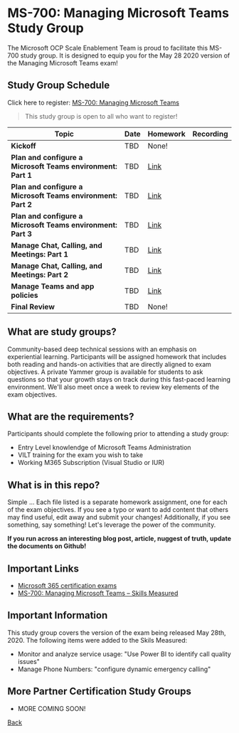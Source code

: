 # MS-700: Managing Microsoft Teams Study Group

The Microsoft OCP Scale Enablement Team is proud to facilitate this MS-700 study group. It is designed to equip you for the May 28 2020 version of the Managing Microsoft Teams exam!

## Study Group Schedule

Click here to register:  [MS-700: Managing Microsoft Teams](https://msuspartners.eventbuilder.com/MS700StudyGroup)

>This study group is open to all who want to register!

|Topic|     Date|Homework|Recording|
| - | - | - | - |
|**Kickoff**|TBD|None!|  |
|**Plan and configure a Microsoft Teams environment: Part 1**| TBD |[Link](PlanandconfigureaMicrosoftTeamsenvironment1.md) |  |
|**Plan and configure a Microsoft Teams environment: Part 2**| TBD |[Link](PlanandconfigureaMicrosoftTeamsenvironment2.md) |  |
|**Plan and configure a Microsoft Teams environment: Part 3**| TBD |[Link](PlanandconfigureaMicrosoftTeamsenvironment3.md) |  |
|**Manage Chat, Calling, and Meetings: Part 1**| TBD |[Link](ManageChatCallingandMeetings1.md) |  |
|**Manage Chat, Calling, and Meetings: Part 2**| TBD |[Link](ManageChatCallingandMeetings2.md) |  |
|**Manage Teams and app policies**| TBD |[Link](ManageTeamsandapppolicies.md) |  |
|**Final Review**|TBD | None! | | 
 

## What are study groups?

Community-based deep technical sessions with an emphasis on experiential learning.  Participants will be assigned homework that includes both reading and hands-on activities that are directly aligned to exam objectives.  A private Yammer group is available for students to ask questions so that your growth stays on track during this fast-paced learning environment. We'll also meet once a week to review key elements of the exam objectives.

## What are the requirements?

Participants should complete the following prior to attending a study group:

- Entry Level knowlendge of Microsoft Teams Administration
- VILT training for the exam you wish to take
- Working M365 Subscription (Visual Studio or IUR)

## What is in this repo?

Simple ... Each file listed is a separate homework assignment, one for each of the exam objectives.
If you see a typo or want to add content that others may find useful, edit away and submit your changes!
Additionally, if you see something, say something!  Let's leverage the power of the community.

**If you run across an interesting blog post, article, nuggest of truth, update the documents on Github!**
 
## Important Links

- [Microsoft 365 certification exams](https://docs.microsoft.com/en-us/learn/certifications/browse/?products=m365)
- [MS-700: Managing Microsoft Teams – Skills Measured](https://query.prod.cms.rt.microsoft.com/cms/api/am/binary/RE43VcF)

## Important Information

This study group covers the version of the exam being released May 28th, 2020.  The following items were added to the Skils Measured:

- Monitor and analyze service usage: "Use Power BI to identify call quality issues"
- Manage Phone Numbers: "configure dynamic emergency calling"

## More Partner Certification Study Groups

- MORE COMING SOON!

[Back](../)
